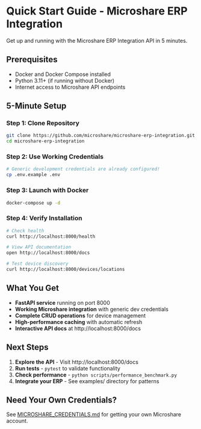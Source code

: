 # Quick Start Guide - Microshare ERP Integration

Get up and running with the Microshare ERP Integration API in 5 minutes.

## Prerequisites

- Docker and Docker Compose installed
- Python 3.11+ (if running without Docker)
- Internet access to Microshare API endpoints

## 5-Minute Setup

### Step 1: Clone Repository
```bash
git clone https://github.com/microshare/microshare-erp-integration.git
cd microshare-erp-integration
```

### Step 2: Use Working Credentials
```bash
# Generic development credentials are already configured!
cp .env.example .env
```

### Step 3: Launch with Docker
```bash
docker-compose up -d
```

### Step 4: Verify Installation
```bash
# Check health
curl http://localhost:8000/health

# View API documentation
open http://localhost:8000/docs

# Test device discovery
curl http://localhost:8000/devices/locations
```

## What You Get

- **FastAPI service** running on port 8000
- **Working Microshare integration** with generic dev credentials
- **Complete CRUD operations** for device management
- **High-performance caching** with automatic refresh
- **Interactive API docs** at http://localhost:8000/docs

## Next Steps

1. **Explore the API** - Visit http://localhost:8000/docs
2. **Run tests** - `pytest` to validate functionality
3. **Check performance** - `python scripts/performance_benchmark.py`
4. **Integrate your ERP** - See examples/ directory for patterns

## Need Your Own Credentials?

See [MICROSHARE_CREDENTIALS.md](MICROSHARE_CREDENTIALS.md) for getting your own Microshare account.
